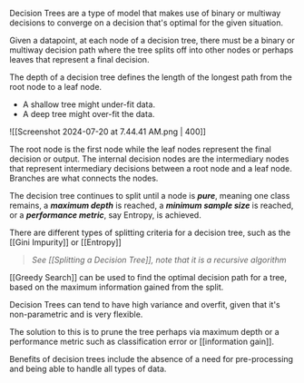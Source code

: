 Decision Trees are a type of model that makes use of binary or multiway decisions to converge on a decision that's optimal for the given situation.

Given a datapoint, at each node of a decision tree, there must be a binary or multiway decision path where the tree splits off into other nodes or perhaps leaves that represent a final decision.

The depth of a decision tree defines the length of the longest path from the root node to a leaf node.

- A shallow tree might under-fit data.
- A deep tree might over-fit the data.

![[Screenshot 2024-07-20 at 7.44.41 AM.png | 400]]

The root node is the first node while the leaf nodes represent the final decision or output. The internal decision nodes are the intermediary nodes that represent intermediary decisions between a root node and a leaf node. Branches are what connects the nodes.

The decision tree continues to split until a node is ***pure***, meaning one class remains, a ***maximum depth*** is reached, a ***minimum sample size*** is reached, or a ***performance metric***, say Entropy, is achieved.

There are different types of splitting criteria for a decision tree, such as the [[Gini Impurity]] or [[Entropy]]

> *See [[Splitting a Decision Tree]], note that it is a recursive algorithm*

[[Greedy Search]] can be used to find the optimal decision path for a tree, based on the maximum information gained from the split.

Decision Trees can tend to have high variance and overfit, given that it's non-parametric and is very flexible. 

The solution to this is to prune the tree perhaps via maximum depth or a performance metric such as classification error or [[information gain]].

Benefits of decision trees include the absence of a need for pre-processing and being able to handle all types of data.